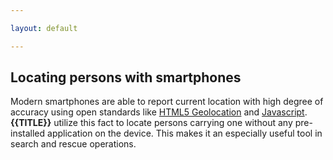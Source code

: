 ```yaml
---

layout: default

---
```


## Locating persons with smartphones

Modern smartphones are able to report current location with high degree of accuracy using open standards like
[HTML5 Geolocation](http://www.w3schools.com/html/html5_geolocation.asp) and
[Javascript](http://wikipedia.org/wiki/JavaScript). **{{TITLE}}** utilize this fact to locate persons carrying one
without any pre-installed application on the device. This makes it an especially useful tool in search and rescue
operations.